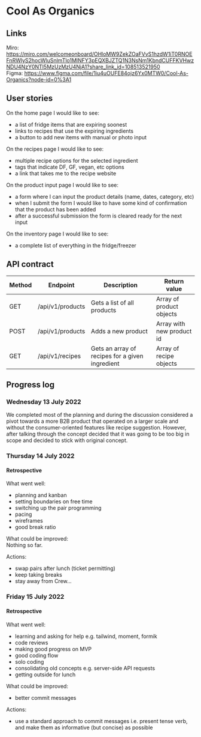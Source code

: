 # Cool As Organics

## Links
Miro: https://miro.com/welcomeonboard/OHloMW9ZekZOaFVvS1hzdW1iT0RNOEFnRWlyS2hocWluSnlmTlo1MlNFY3pEQXBJZTQ1N3NsNm1KbndCUFFKVHwzNDU4NzY0NTI5MzUzMzU4NjA1?share_link_id=108513521950  
Figma: https://www.figma.com/file/1iu4uOUFE84ojz6Yx0MTW0/Cool-As-Organics?node-id=0%3A1

## User stories
On the home page I would like to see:  
* a list of fridge items that are expiring soonest
* links to recipes that use the expiring ingredients
* a button to add new items with manual or photo input

On the recipes page I would like to see:  
* multiple recipe options for the selected ingredient
* tags that indicate DF, GF, vegan, etc options
* a link that takes me to the recipe website

On the product input page I would like to see:  
* a form where I can input the product details (name, dates, category, etc)
* when I submit the form I would like to have some kind of confirmation that the product has been added
* after a successful submission the form is cleared ready for the next input

On the inventory page I would like to see:  
* a complete list of everything in the fridge/freezer

## API contract

| Method | Endpoint | Description | Return value|
|---|---|---|---|
| GET | /api/v1/products | Gets a list of all products | Array of product objects |
| POST | /api/v1/products | Adds a new product | Array with new product id |
| GET | /api/v1/recipes | Gets an array of recipes for a given ingredient | Array of recipe objects |

## Progress log

### Wednesday 13 July 2022
We completed most of the planning and during the discussion considered a pivot towards a more B2B product that operated on a larger scale and without the consumer-oriented features like recipe suggestion. However, after talking through the concept decided that it was going to be too big in scope and decided to stick with original concept.
### Thursday 14 July 2022
#### Retrospective
What went well:  
* planning and kanban
* setting boundaries on free time
* switching up the pair programming
* pacing
* wireframes
* good break ratio

What could be improved:  
Nothing so far.

Actions:  
* swap pairs after lunch (ticket permitting)
* keep taking breaks
* stay away from Crew...

### Friday 15 July 2022
#### Retrospective
What went well:  
* learning and asking for help e.g. tailwind, moment, formik
* code reviews
* making good progress on MVP
* good coding flow
* solo coding
* consolidating old concepts e.g. server-side API requests
* getting outside for lunch

What could be improved:  
* better commit messages

Actions:  
* use a standard approach to commit messages i.e. present tense verb, and make them as informative (but concise) as possible
